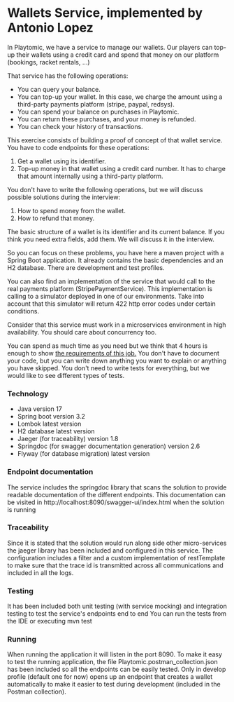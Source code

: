 # Wallets Service, implemented by Antonio Lopez
In Playtomic, we have a service to manage our wallets. Our players can top-up their wallets using a credit card and spend that money on our platform (bookings, racket rentals, ...)

That service has the following operations:
- You can query your balance.
- You can top-up your wallet. In this case, we charge the amount using a third-party payments platform (stripe, paypal, redsys).
- You can spend your balance on purchases in Playtomic. 
- You can return these purchases, and your money is refunded.
- You can check your history of transactions.

This exercise consists of building a proof of concept of that wallet service.
You have to code endpoints for these operations:
1. Get a wallet using its identifier.
1. Top-up money in that wallet using a credit card number. It has to charge that amount internally using a third-party platform.

You don't have to write the following operations, but we will discuss possible solutions during the interview:
1. How to spend money from the wallet.
1. How to refund that money.

The basic structure of a wallet is its identifier and its current balance. If you think you need extra fields, add them. We will discuss it in the interview. 

So you can focus on these problems, you have here a maven project with a Spring Boot application. It already contains
the basic dependencies and an H2 database. There are development and test profiles.

You can also find an implementation of the service that would call to the real payments platform (StripePaymentService).
This implementation is calling to a simulator deployed in one of our environments. Take into account
that this simulator will return 422 http error codes under certain conditions.

Consider that this service must work in a microservices environment in high availability. You should care about concurrency too.

You can spend as much time as you need but we think that 4 hours is enough to show [the requirements of this job.](OFFER.md)
You don't have to document your code, but you can write down anything you want to explain or anything you have skipped.
You don't need to write tests for everything, but we would like to see different types of tests.

### Technology
- Java version 17
- Spring boot version 3.2
- Lombok latest version
- H2 database latest version
- Jaeger (for traceability) version 1.8
- Springdoc (for swagger documentation generation) version 2.6
- Flyway (for database migration) latest version

### Endpoint documentation
The service includes the springdoc library that scans the solution to provide readable documentation of the different endpoints.
This documentation can be visited in http://localhost:8090/swagger-ui/index.html when the solution is running

### Traceability
Since it is stated that the solution would run along side other micro-services the jaeger library has been included and configured in this service.
The configuration includes a filter and a custom implementation of restTemplate to make sure that the trace id is transmitted across all communications and included in all the logs.

### Testing
It has been included both unit testing (with service mocking) and integration testing to test the service's endpoints end to end
You can run the tests from the IDE or executing mvn test

### Running
When running the application it will listen in the port 8090.
To make it easy to test the running application, the file Playtomic.postman_collection.json has been included so all the endpoints can be easily tested.
Only in develop profile (default one for now) opens up an endpoint that creates a wallet automatically to make it easier to test during development (included in the Postman collection). 